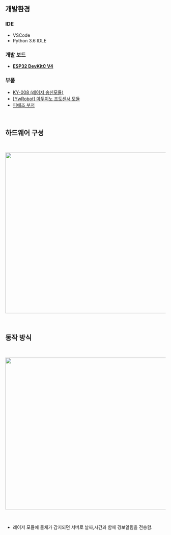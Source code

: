## 개발환경
### IDE
* VSCode 
* Python 3.6 IDLE 

### 개발 보드
* [**ESP32 DevKitC V4**](https://docs.espressif.com/projects/esp-idf/en/latest/esp32/hw-reference/esp32/get-started-devkitc.html) 

### 부품
* [KY-008 (레이저 송신모듈)](https://www.devicemart.co.kr/goods/view?no=1329650)
* [[YwRobot] 아두이노 조도센서 모듈](https://www.devicemart.co.kr/goods/view?no=1287124)
* [피에조 부저](https://www.devicemart.co.kr/goods/view?no=2733)

<br>

## 하드웨어 구성

<br>
<p align="center">
   <img src="https://user-images.githubusercontent.com/70312248/169490791-545be42b-c66b-495a-9576-87ba9d80126a.png" width="812" height="504"/>  
</p> 
<br>

## 동작 방식

<br>
<p align="center">
   <img src="https://user-images.githubusercontent.com/70312248/169496612-4b714f00-ed61-46d8-9082-d649d9f7a49d.png" width="928" height="476"/>  
</p> 
<br>

* 레이저 모듈에 물체가 감지되면 서버로 날짜,시간과 함께 경보알림을 전송함.

